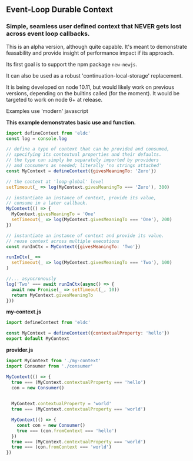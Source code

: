 ## Event-Loop Durable Context
### Simple, seamless user defined context that NEVER gets lost across event loop callbacks.

This is an alpha version, although quite capable. It's meant to demonstrate feasability and provide insight of performance impact if its approach.

Its first goal is to support the npm package `new-newjs`.

It can also be used as a robust 'continuation-local-storage' replacement.

It is being developed on node 10.11, but would likely work on previous versions, depending on the builtins called (for the moment). It  would be targeted to work on node 6+ at release.

Examples use 'modern' javascript

**This example demonstrates basic use and function.**
```js
import defineContext from 'eldc'
const log = console.log

// define a type of context that can be provided and consumed,
// specifying its contextual properties and their defaults.
// the type can simply be separately imported by providers
// and consumers as needed; literally 'no strings attached'
const MyContext = defineContext({givesMeaningTo: 'Zero'})

// the context at 'loop-global' level
setTimeout(_ => log(MyContext.givesMeaningTo === 'Zero'), 300)

// instantiate an instance of context, provide its value,
// consume in a later callback.
MyContext(() => {
  MyContext.givesMeaningTo = 'One'
  setTimeout(_ => log(MyContext.givesMeaningTo === 'One'), 200)
})

// instantiate an instance of context and provide its value.
// reuse context across multiple executions
const runInCtx = MyContext({givesMeaningTo: 'Two'})

runInCtx(_ => 
  setTimeout(_ => log(MyContext.givesMeaningTo === 'Two'), 100)
)

//... asyncronously
log('Two' === await runInCtx(async() => {
  await new Promise(_ => setTimeout(_, 10))
  return MyContext.givesMeaningTo
}))

```

**my-context.js**
```js
import defineContext from 'eldc'

const MyContext = defineContext({contextualProperty: 'hello'})
export default MyContext
```
**provider.js**
```js
import MyContext from './my-context'
import Consumer from './consumer'

MyContext(() => {
  true === (MyContext.contextualProperty === 'hello')
  con = new Consumer()
	

  MyContext.contextualProperty = 'world'
  true === (MyContext.contextualProperty === 'world')

  MyContext(() => {
    const con = new Consumer()
    true === (con.fromContext === 'hello')
  })
  true === (MyContext.contextualProperty === 'world')
  true === (con.fromContext === 'world')
})
```
